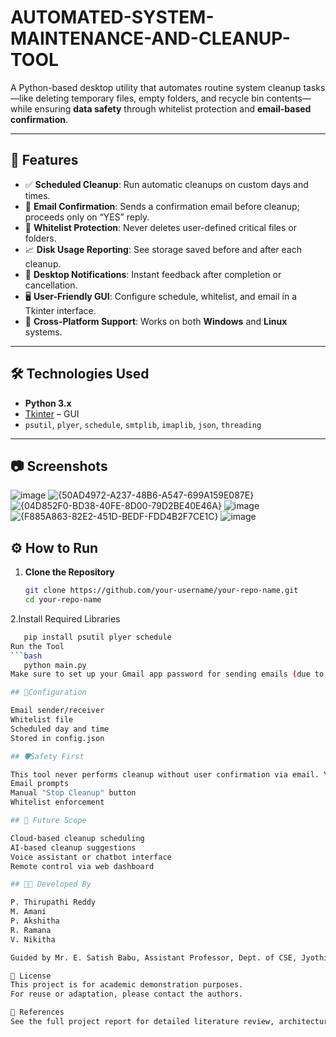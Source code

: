 # AUTOMATED-SYSTEM-MAINTENANCE-AND-CLEANUP-TOOL

A Python-based desktop utility that automates routine system cleanup tasks—like deleting temporary files, empty folders, and recycle bin contents—while ensuring **data safety** through whitelist protection and **email-based confirmation**.

---

## 🚀 Features

- ✅ **Scheduled Cleanup**: Run automatic cleanups on custom days and times.
- 📧 **Email Confirmation**: Sends a confirmation email before cleanup; proceeds only on “YES” reply.
- 🧾 **Whitelist Protection**: Never deletes user-defined critical files or folders.
- 📈 **Disk Usage Reporting**: See storage saved before and after each cleanup.
- 🔔 **Desktop Notifications**: Instant feedback after completion or cancellation.
- 🖥️ **User-Friendly GUI**: Configure schedule, whitelist, and email in a Tkinter interface.
- 🧰 **Cross-Platform Support**: Works on both **Windows** and **Linux** systems.

---

## 🛠️ Technologies Used

- **Python 3.x**
- [Tkinter](https://docs.python.org/3/library/tkinter.html) – GUI
- `psutil`, `plyer`, `schedule`, `smtplib`, `imaplib`, `json`, `threading`

---

## 📷 Screenshots
![image](https://github.com/user-attachments/assets/37f06ec3-41f1-490e-a0cb-95958a98ab1c)
![{50AD4972-A237-48B6-A547-699A159E087E}](https://github.com/user-attachments/assets/94b78266-64aa-4e72-b390-bf8031177436)
![{04D852F0-BD38-40FE-8D00-79D2BE40E46A}](https://github.com/user-attachments/assets/7641f23f-0859-4e23-8e29-47a221ea83d1)
![image](https://github.com/user-attachments/assets/4cff15db-8846-4bc3-a145-91628b91c791)
![{F885A863-82E2-451D-BEDF-FDD4B2F7CE1C}](https://github.com/user-attachments/assets/e305c644-2d87-4ccc-9d79-d74440046e5f)
![image](https://github.com/user-attachments/assets/118dc853-3ef9-4816-b84e-476164e61e5c)


## ⚙️ How to Run

1. **Clone the Repository**
   ```bash
   git clone https://github.com/your-username/your-repo-name.git
   cd your-repo-name
2.Install Required Libraries

```bash
   pip install psutil plyer schedule
Run the Tool
```bash
   python main.py
Make sure to set up your Gmail app password for sending emails (due to 2FA).

## 🧾Configuration

Email sender/receiver
Whitelist file
Scheduled day and time
Stored in config.json

## 🛡️Safety First

This tool never performs cleanup without user confirmation via email. You stay in full control with features like:
Email prompts
Manual "Stop Cleanup" button
Whitelist enforcement

## 📌 Future Scope

Cloud-based cleanup scheduling
AI-based cleanup suggestions
Voice assistant or chatbot interface
Remote control via web dashboard

## 👨‍💻 Developed By

P. Thirupathi Reddy
M. Amani
P. Akshitha
R. Ramana
V. Nikitha

Guided by Mr. E. Satish Babu, Assistant Professor, Dept. of CSE, Jyothishmathi Institute of Technology and Science

📄 License
This project is for academic demonstration purposes.
For reuse or adaptation, please contact the authors.

🔗 References
See the full project report for detailed literature review, architecture, testing, and results.
